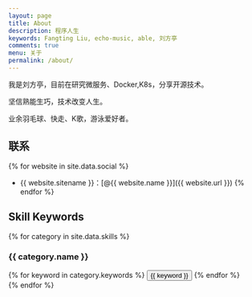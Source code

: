 ```yaml
---
layout: page
title: About
description: 程序人生
keywords: Fangting Liu, echo-music, able, 刘方亭
comments: true
menu: 关于
permalink: /about/
---
```


我是刘方亭，目前在研究微服务、Docker,K8s，分享开源技术。

坚信熟能生巧，技术改变人生。

业余羽毛球、快走、K歌，游泳爱好者。

## 联系

{% for website in site.data.social %}
* {{ website.sitename }}：[@{{ website.name }}]({{ website.url }})
{% endfor %}

## Skill Keywords

{% for category in site.data.skills %}
### {{ category.name }}
<div class="btn-inline">
{% for keyword in category.keywords %}
<button class="btn btn-outline" type="button">{{ keyword }}</button>
{% endfor %}
</div>
{% endfor %}
